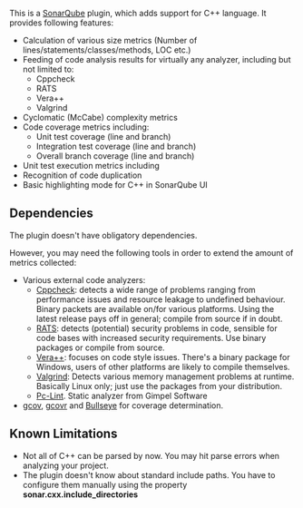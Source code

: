 This is a [SonarQube](http://www.sonarqube.org/) plugin, which adds support for C++ language. It provides following features:

- Calculation of various size metrics (Number of lines/statements/classes/methods, LOC etc.)
- Feeding of code analysis results for virtually any analyzer, including but not limited to:
  - Cppcheck
  - RATS
  - Vera++
  - Valgrind
- Cyclomatic (McCabe) complexity metrics
- Code coverage metrics including:
  - Unit test coverage (line and branch)
  - Integration test coverage (line and branch)
  - Overall branch coverage (line and branch)
- Unit test execution metrics including
- Recognition of code duplication
- Basic highlighting mode for C++ in SonarQube UI

## Dependencies
The plugin doesn't have obligatory dependencies.

However, you may need the following tools in order to extend 
the amount of metrics collected:

- Various external code analyzers:
  - [Cppcheck](http://cppcheck.sourceforge.net/): detects a wide range of problems ranging from performance issues and resource leakage to undefined behaviour. Binary packets are available on/for various platforms. Using the latest release pays off in general; compile from source if in doubt.
  - [RATS](https://www.fortify.com/ssa-elements/threat-intelligence/rats.html): detects (potential) security problems in code, sensible for code bases with increased security requirements. Use binary packages or compile from source.
  - [Vera++](http://www.inspirel.com/vera/): focuses on code style issues. There's a binary package for Windows, users of other platforms are likely to compile themselves.
  - [Valgrind](http://valgrind.org/): Detects various memory management problems at runtime. Basically Linux only; just use the packages from your distribution.
  - [Pc-Lint](http://www.gimpel.com/html/pcl.htm). Static analyzer from Gimpel Software
- [gcov](http://gcc.gnu.org/onlinedocs/gcc/Gcov.html), [gcovr](http://gcovr.com/) and [Bullseye](http://www.bullseye.com/) for coverage determination.   

## Known Limitations
- Not all of C++ can be parsed by now. You may hit parse errors when analyzing your project.
- The plugin doesn't know about standard include paths. You have to configure them manually using the property **sonar.cxx.include_directories**
 